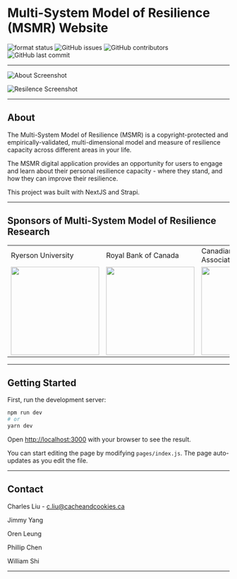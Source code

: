 # Multi-System Model of Resilience (MSMR) Website

![format status](https://github.com/LemonFace0309/msmr/workflows/Format/badge.svg)
![GitHub issues](https://img.shields.io/github/issues/LemonFace0309/msmr)
![GitHub contributors](https://img.shields.io/github/contributors/LemonFace0309/msmr)
![GitHub last commit](https://img.shields.io/github/last-commit/LemonFace0309/msmr)

---

![About Screenshot](./docs/images/about_screenshot.png)

![Resilence Screenshot](./docs/images/resilence_screenshot.png)

---

## About

The Multi-System Model of Resilience (MSMR) is a copyright-protected and empirically-validated, multi-dimensional model and measure of resilience capacity across different areas in your life.

The MSMR digital application provides an opportunity for users to engage and learn about their personal resilience capacity - where they stand, and how they can improve their resilience.

This project was built with NextJS and Strapi.

---

## Sponsors of Multi-System Model of Resilience Research

<table>
  <tr>
    <td>Ryerson University</td>
     <td>Royal Bank of Canada</td>
     <td>Canadian Psychological Association</td>
  </tr>
  <tr>
    <td><img src="https://msmr-blue.vercel.app/images/sponsors/Ryerson.jpg" width=200></td>
    <td><img src="https://msmr-blue.vercel.app/images/sponsors/RBC.png" width=200 ></td>
    <td><img src="https://msmr-blue.vercel.app/images/sponsors/CPA.jpg" width=200 ></td>
  </tr>
 </table>

---

## Getting Started

First, run the development server:

```bash
npm run dev
# or
yarn dev
```

Open [http://localhost:3000](http://localhost:3000) with your browser to see the result.

You can start editing the page by modifying `pages/index.js`. The page auto-updates as you edit the file.

---

## Contact

Charles Liu - c.liu@cacheandcookies.ca

Jimmy Yang

Oren Leung

Phillip Chen

William Shi

---
